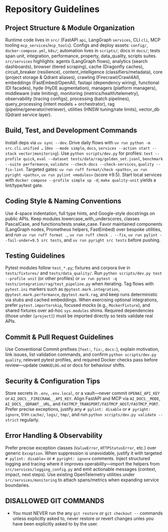 # Repository Guidelines

## Project Structure & Module Organization

Runtime code lives in `src/` (FastAPI `api`, LangGraph `services`, CLI `cli`, MCP tooling `mcp_services`/`mcp_tools`). Configs and deploy assets: `config/`, `docker-compose.yml`, `k8s/`; automation lives in `scripts/`; docs in `docs/`; tests span unit, integration, performance,
property, data_quality, scripts suites. `src/services` highlights: agents (LangGraph flows), analytics (search dashboards), browser (tiered scraping), cache (Dragonfly caches), circuit_breaker (resilience), content_intelligence (classifiers/metadata), core (project storage & Qdrant aliases),
crawling (Firecrawl/Crawl4AI), embeddings (FastEmbed/OpenAI), fastapi (dependency wiring), functional (DI facades), hyde (HyDE augmentation), managers (platform managers), middleware (rate limiting), monitoring (metrics/health/telemetry), observability (tracing configs),
processing (batch pipelines), query_processing (intent models + orchestrator), rag (pipeline/generator/retriever), utilities (HNSW tuning/rate limits), vector_db (Qdrant service layer).

## Build, Test, and Development Commands

Install deps via `uv sync --dev`. Drive daily flows with `uv run python -m src.cli.unified …` (`dev --mode simple`, `docs`, `services --action start --stack vector|monitoring`). Use `python scripts/dev.py` for profiles: `test --profile quick`, `eval --dataset tests/data/rag/golden_set.jsonl`,
`benchmark --suite performance`, `validate --check-docs --check-services`, `quality --fix-lint`. Targeted gates: `uv run ruff format/check <paths>`, `uv run pyright <paths>`, `uv run pylint <modules>` (score ≥9.5). Start local services
with `docker compose --profile simple up -d`; `make quality-unit` yields a lint/type/test gate.

## Coding Style & Naming Conventions

Use 4-space indentation, full type hints, and Google-style docstrings on public APIs. Keep modules lowercase_with_underscores, classes PascalCase, and functions/tests snake_case. Favor maintained components (LangGraph nodes, Prometheus helpers, FastEmbed) over bespoke utilities,
and run `uv run ruff format .`, `uv run ruff check . --fix`, `uv run pylint --fail-under=9.5 src tests`, and `uv run pyright src tests` before pushing.

## Testing Guidelines

Pytest modules follow `test_*.py`; fixtures and corpora live in `tests/fixtures/` and `tests/data_quality/`. Run `python scripts/dev.py test --profile unit` (or other profiles) or `uv run pytest -q tests/integration/rag/test_pipeline.py` when iterating.
Tag flows with `pytest.ini` markers such as `@pytest.mark.integration`, `@pytest.mark.performance`, `@pytest.mark.rag`, and keep runs deterministic via stubs and cached embeddings.
When exercising optional integrations, prefer `pytest.importorskip`, focused mocks (e.g., `MockerFixture`), and shared fixtures over ad-hoc `sys.modules` shims. Required dependencies (those under `[project]`) must be imported directly so tests validate real APIs.

## Commit & Pull Request Guidelines

Use Conventional Commit prefixes (`feat:`, `fix:`, `docs:`), explain motivation, link issues, list validation commands, and confirm `python scripts/dev.py quality`, relevant pytest profiles, and required Docker checks pass before review—update `CHANGELOG.md` or docs for behaviour shifts.

## Security & Configuration Tips

Store secrets in `.env`, `.env.local`, or a vault—never commit `OPENAI_API_KEY` or `AI_DOCS__FIRECRAWL__API_KEY`. Align FastAPI and MCP via `AI_DOCS__MODE`, `AI_DOCS__QDRANT__URL`, and `FASTMCP_TRANSPORT/FASTMCP_HOST/FASTMCP_PORT`.
Prefer precise exceptions, justify any `# pylint: disable` or `# pyright: ignore`, trim `cache/`, `logs/`, `tmp/`, and run `python scripts/dev.py validate --strict` regularly.

## Error Handling & Observability

Prefer precise exception classes (`ValueError`, `HTTPStatusError`, etc.) over
generic `Exception`. When suppression is unavoidable, justify it with targeted
`# pylint: disable=` or `# pyright: ignore` comments. Inject structured logging
and tracing where it improves operability—import the helpers from
`src/services/logging_config.py` and emit actionable messages (context, impact,
next steps). Use existing OpenTelemetry utilities under `src/services/monitoring`
to attach spans/metrics when expanding service boundaries.

## DISALLOWED GIT COMMANDS

- You must NEVER run the any `git restore` or `git checkout --` commands unless explicitly asked to, never restore or revert changes unles you have been explicitly asked to by the user.
